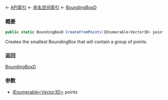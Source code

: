 ← [API索引](Api-Index) ← [命名空间索引](Namespace-Index) ← [BoundingBoxD](VRageMath.BoundingBoxD)

### 概要

```csharp
public static BoundingBoxD CreateFromPoints(IEnumerable<Vector3D> points)
```

Creates the smallest BoundingBox that will contain a group of points.

### 返回

[BoundingBoxD](VRageMath.BoundingBoxD)

### 参数

* [IEnumerable&lt;Vector3D&gt;](https://docs.microsoft.com/en-us/dotnet/api/System.Collections.Generic.IEnumerable-1?view=netframework-4.6) points
